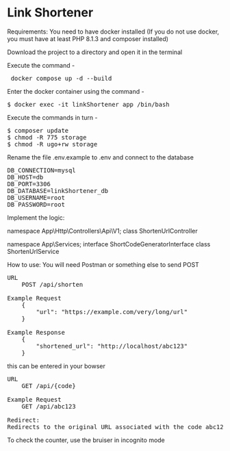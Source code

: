 # Link Shortener

Requirements: You need to have docker installed (If you do not use docker, you must have at least PHP 8.1.3 and composer installed)

Download the project to a directory and open it in the terminal

Execute the command -

<pre> docker compose up -d --build</pre>

Enter the docker container using the command -

<pre>$ docker exec -it linkShortener_app /bin/bash</pre>

Execute the commands in turn -

<pre>
<span>$ composer update</span>
<span>$ chmod -R 775 storage</span>
<span>$ chmod -R ugo+rw storage</span>
</pre>

Rename the file .env.example to .env and connect to the database
<pre>
DB_CONNECTION=mysql
DB_HOST=db
DB_PORT=3306
DB_DATABASE=linkShortener_db
DB_USERNAME=root
DB_PASSWORD=root
</pre>


Implement the logic:

namespace App\Http\Controllers\Api\V1;
class ShortenUrlController 

namespace App\Services;
interface ShortCodeGeneratorInterface
class ShortenUrlService


How to use:
You will need Postman or something else to send POST

<pre>
URL
    POST /api/shorten
    
Example Request
    {
        "url": "https://example.com/very/long/url"
    }
    
Example Response
    {
        "shortened_url": "http://localhost/abc123"
    }
</pre>

this can be entered in your bowser
<pre>
URL
    GET /api/{code}
    
Example Request
    GET /api/abc123
    
Redirect:
Redirects to the original URL associated with the code abc123.
</pre>


To check the counter, use the bruiser in incognito mode










